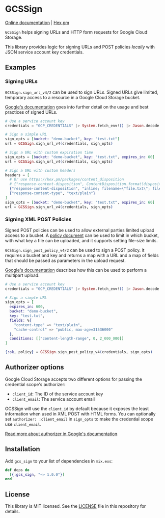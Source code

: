 # GCSSign

[Online documentation](https://hexdocs.pm/gcs_sign) | [Hex.pm](https://hex.pm/packages/gcs_sign)

<!-- MDOC !-->

`GCSSign` helps signing URLs and HTTP form requests for Google Cloud Storage.

This library provides logic for signing URLs and POST policies *locally* with JSON service account
key credentials.

## Examples

### Signing URLs

`GCSSign.sign_url_v4/2` can be used to sign URLs. Signed URLs give limited, temporary access to a
resource in a Google Cloud Storage bucket.

[Google's documentation](https://cloud.google.com/storage/docs/access-control/signed-urls) goes
into further detail on the usage and best practices of signed URLs.

```elixir
# Use a service account key
credentials = "GCP_CREDENTIALS" |> System.fetch_env!() |> Jason.decode!()

# Sign a simple URL
sign_opts = [bucket: "demo-bucket", key: "test.txt"]
url = GCSSign.sign_url_v4(credentials, sign_opts)

# Sign a URL with custom expiration time
sign_opts = [bucket: "demo-bucket", key: "test.txt", expires_in: 60]
url = GCSSign.sign_url_v4(credentials, sign_opts)

# Sign a URL with custom headers
headers = [
  # Or use https://hex.pm/packages/content_disposition
  # {"response-content-disposition", ContentDisposition.format(disposition: :attachment, filename: "file.txt")},
  {"response-content-disposition", "inline; filename=\"file.txt\"; filename*=UTF-8''file.txt"},
  {"response-content-type", "text/plain"}
]
sign_opts = [bucket: "demo-bucket", key: "test.txt", expires_in: 60]
url = GCSSign.sign_url_v4(credentials, sign_opts)
```

### Signing XML POST Policies

Signed POST policies can be used to allow external parties limited upload access to a bucket. A
[policy document](https://cloud.google.com/storage/docs/authentication/signatures#policy-document)
can be used to limit in which bucket, with what key a file can be uploaded, and it supports
setting file-size limits.

`GCSSign.sign_post_policy_v4/2` can be used to sign a POST policy. It requires a bucket and key
and returns a map with a URL and a map of fields that should be passed as parameters in the
upload request.

[Google's documentation](https://cloud.google.com/storage/docs/xml-api/post-object-forms#usage_and_examples)
describes how this can be used to perform a multipart upload.

```elixir
# Use a service account key
credentials = "GCP_CREDENTIALS" |> System.fetch_env!() |> Jason.decode!()

# Sign a simple URL
sign_opts = [
  expires_in: 600,
  bucket: "demo-bucket",
  key: "test.txt",
  fields: %{
    "content-type" => "text/plain",
    "cache-control" => "public, max-age=31536000"
  },
  conditions: [["content-length-range", 0, 2_000_000]]
]

{:ok, policy} = GCSSign.sign_post_policy_v4(credentials, sign_opts)
```

## Authorizer options
Google Cloud Storage accepts two different options for passing the credential scope's authorizer:

- `client_id`: The ID of the service account key
- `client_email`: The service account email

GCSSign will use the `client_id` by default because it exposes the least information when used in
XML POST with HTML forms. You can optionally set `authorizer: :client_email` in `sign_opts` to
make the credential scope use `client_email`.

[Read more about authorizer in Google's documentation](https://cloud.google.com/storage/docs/authentication/canonical-requests#required-query-parameters)

<!-- MDOC !-->

## Installation

Add `gcs_sign` to your list of dependencies in `mix.exs`:

```elixir
def deps do
  [{:gcs_sign, "~> 1.0.0"}]
end
```

## License

This library is MIT licensed. See the
[LICENSE](https://raw.github.com/jeroenvisser101/gcs_sign/main/LICENSE)
file in this repository for details.
